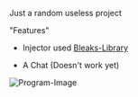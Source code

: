 Just a random useless project


"Features"
* Injector used [Bleaks-Library](https://github.com/Akaion/Bleak)

* A Chat (Doesn't work yet)

![Program-Image](https://i.imgur.com/ELMpuh4.png)
